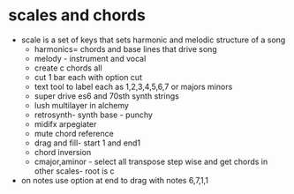 # scales and chords
- scale is a set of keys that sets harmonic and melodic structure of a song 
   - harmonics= chords and base lines that drive song
   - melody - instrument and vocal
   - create c chords all
   - cut 1 bar each with option cut
   - text tool to label each as 1,2,3,4,5,6,7 or majors minors
   - super drive es6 and 70sth synth strings
   - lush multilayer in alchemy
   - retrosynth- synth base - punchy
   - midifx arpegiater
   - mute chord reference 
   - drag and fill- start 1 and end1
   - chord inversion
   - cmajor,aminor - select all transpose step wise and  get chords in other scales- root is c
- on notes use option at end to drag with notes 6,7,1,1